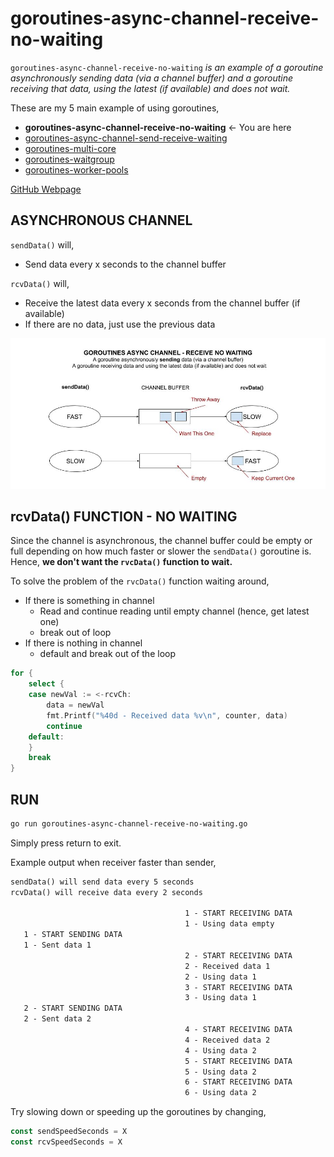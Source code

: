 # goroutines-async-channel-receive-no-waiting

`goroutines-async-channel-receive-no-waiting`  _is an example of
a goroutine asynchronously sending data (via a channel buffer) and a goroutine
receiving that data, using the latest (if available) and does not wait._

These are my 5 main example of using goroutines,

* **goroutines-async-channel-receive-no-waiting** <- You are here
* [goroutines-async-channel-send-receive-waiting](https://github.com/JeffDeCola/my-go-examples/tree/master/goroutines/goroutines-async-channel-send-receive-waiting)
* [goroutines-multi-core](https://github.com/JeffDeCola/my-go-examples/tree/master/goroutines/goroutines-multi-core)
* [goroutines-waitgroup](https://github.com/JeffDeCola/my-go-examples/tree/master/goroutines/goroutines-waitgroup)
* [goroutines-worker-pools](https://github.com/JeffDeCola/my-go-examples/tree/master/goroutines/goroutines-worker-pools)

[GitHub Webpage](https://jeffdecola.github.io/my-go-examples/)

## ASYNCHRONOUS CHANNEL

`sendData()` will,

* Send data every x seconds to the channel buffer

`rcvData()` will,

* Receive the latest data every x seconds from the channel buffer (if available)
* If there are no data, just use the previous data

![IMAGE - goroutines-async-channel-receive-no-waiting - IMAGE](../../docs/pics/goroutines-async-channel-receive-no-waiting.jpg)

## rcvData() FUNCTION - NO WAITING

Since the channel is asynchronous, the channel buffer could be empty or full
depending on how much faster or slower the `sendData()` goroutine is.
Hence, **we don't want the `rvcData()` function to wait.**

To solve the problem of the `rvcData()` function waiting around,

* If there is something in channel
  * Read and continue reading until empty channel (hence, get latest one)
  * break out of loop
* If there is nothing in channel
  * default and break out of the loop

```go
for {
    select {
    case newVal := <-rcvCh:
        data = newVal
        fmt.Printf("%40d - Received data %v\n", counter, data)
        continue
    default:
    }
    break
}
```

## RUN

```bash
go run goroutines-async-channel-receive-no-waiting.go
```

Simply press return to exit.

Example output when receiver faster than sender,

```txt
sendData() will send data every 5 seconds
rcvData() will receive data every 2 seconds

                                       1 - START RECEIVING DATA
                                       1 - Using data empty
   1 - START SENDING DATA
   1 - Sent data 1
                                       2 - START RECEIVING DATA
                                       2 - Received data 1
                                       2 - Using data 1
                                       3 - START RECEIVING DATA
                                       3 - Using data 1
   2 - START SENDING DATA
   2 - Sent data 2
                                       4 - START RECEIVING DATA
                                       4 - Received data 2
                                       4 - Using data 2
                                       5 - START RECEIVING DATA
                                       5 - Using data 2
                                       6 - START RECEIVING DATA
                                       6 - Using data 2
```

Try slowing down or speeding up the goroutines by changing,

```go
const sendSpeedSeconds = X
const rcvSpeedSeconds = X
```
